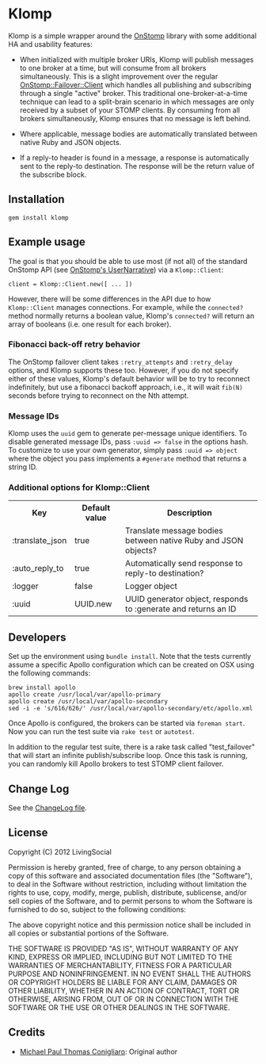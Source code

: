 # Klomp

Klomp is a simple wrapper around the [OnStomp](https://github.com/meadvillerb/onstomp/)
library with some additional HA and usability features:

* When initialized with multiple broker URIs, Klomp will publish messages to
one broker at a time, but will consume from all brokers simultaneously. This is
a slight improvement over the regular [OnStomp::Failover::Client](http://mdvlrb.com/onstomp/OnStomp/Failover/Client.html)
which handles all publishing and subscribing through a single "active" broker.
This traditional one-broker-at-a-time technique can lead to a split-brain
scenario in which messages are only received by a subset of your STOMP clients.
By consuming from all brokers simultaneously, Klomp ensures that no message is
left behind.

* Where applicable, message bodies are automatically translated between native
Ruby and JSON objects.

* If a reply-to header is found in a message, a response is automatically
sent to the reply-to destination. The response will be the return value of the
subscribe block.

## Installation

    gem install klomp

## Example usage

The goal is that you should be able to use most (if not all) of the standard
OnStomp API (see [OnStomp's UserNarrative](https://github.com/meadvillerb/onstomp/blob/master/extra_doc/UserNarrative.md))
via a `Klomp::Client`:

    client = Klomp::Client.new([ ... ])

However, there will be some differences in the API due to how `Klomp::Client`
manages connections. For example, while the `connected?` method normally
returns a boolean value, Klomp's `connected?` will return an array of booleans
(i.e. one result for each broker).

### Fibonacci back-off retry behavior

The OnStomp failover client takes `:retry_attempts` and `:retry_delay` options,
and Klomp supports these too. However, if you do not specify either of these
values, Klomp's default behavior will be to try to reconnect indefinitely, but
use a fibonacci backoff approach, i.e., it will wait `fib(N)` seconds before
trying to reconnect on the Nth attempt.

### Message IDs

Klomp uses the `uuid` gem to generate per-message unique identifiers. To disable
generated message IDs, pass `:uuid => false` in the options hash. To customize
to use your own generator, simply pass `:uuid => object` where the object you
pass implements a `#generate` method that returns a string ID.

### Additional options for Klomp::Client

<table>
  <tr>
    <th>Key</th>
    <th>Default value</th>
    <th>Description</th>
  </tr>
  <tr>
    <td>:translate_json</td>
    <td>true</td>
    <td>Translate message bodies between native Ruby and JSON objects?</td>
  </tr>
  <tr>
    <td>:auto_reply_to</td>
    <td>true</td>
    <td>Automatically send response to reply-to destination?</td>
  </tr>
  <tr>
    <td>:logger</td>
    <td>false</td>
    <td>Logger object</td>
  </tr>
  <tr>
  <td>:uuid</td>
  <td>UUID.new</td>
  <td>UUID generator object, responds to :generate and returns an ID</td>
  </tr>
</table>

## Developers

Set up the environment using `bundle install`. Note that the tests currently
assume a specific Apollo configuration which can be created on OSX using the
following commands:

    brew install apollo
    apollo create /usr/local/var/apollo-primary
    apollo create /usr/local/var/apollo-secondary
    sed -i -e 's/616/626/' /usr/local/var/apollo-secondary/etc/apollo.xml

Once Apollo is configured, the brokers can be started via `foreman start`. Now
you can run the test suite via `rake test` or `autotest`.

In addition to the regular test suite, there is a rake task called
"test_failover" that will start an infinite publish/subscribe loop. Once this
task is running, you can randomly kill Apollo brokers to test STOMP client
failover.

## Change Log

See the [ChangeLog file](/livingsocial/klomp/blob/master/ChangeLog.md).

## License

Copyright (C) 2012 LivingSocial

Permission is hereby granted, free of charge, to any person obtaining a copy of
this software and associated documentation files (the "Software"), to deal in
the Software without restriction, including without limitation the rights to
use, copy, modify, merge, publish, distribute, sublicense, and/or sell copies
of the Software, and to permit persons to whom the Software is furnished to do
so, subject to the following conditions:

The above copyright notice and this permission notice shall be included in all
copies or substantial portions of the Software.

THE SOFTWARE IS PROVIDED "AS IS", WITHOUT WARRANTY OF ANY KIND, EXPRESS OR
IMPLIED, INCLUDING BUT NOT LIMITED TO THE WARRANTIES OF MERCHANTABILITY,
FITNESS FOR A PARTICULAR PURPOSE AND NONINFRINGEMENT. IN NO EVENT SHALL THE
AUTHORS OR COPYRIGHT HOLDERS BE LIABLE FOR ANY CLAIM, DAMAGES OR OTHER
LIABILITY, WHETHER IN AN ACTION OF CONTRACT, TORT OR OTHERWISE, ARISING FROM,
OUT OF OR IN CONNECTION WITH THE SOFTWARE OR THE USE OR OTHER DEALINGS IN THE
SOFTWARE.

## Credits

* [Michael Paul Thomas Conigliaro](http://conigliaro.org): Original author
